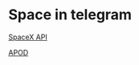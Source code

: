 # Space in telegram

[SpaceX API](https://github.com/r-spacex/SpaceX-API)

[APOD](https://api.nasa.gov/#apod)